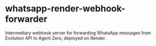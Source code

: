 # whatsapp-render-webhook-forwarder
Intermediary webhook server for forwarding WhatsApp messages from Evolution API to Agent Zero, deployed on Render.
